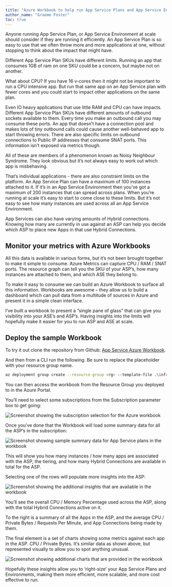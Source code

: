 ```yaml
---
title: "Azure Workbook to help run App Service Plans and App Service Environments"
author_name: "Graeme Foster"
toc: true
---
```


Anyone running App Service Plan, or App Service Environment at scale should consider if they are running it efficiently. An App Service Plan is so easy to use that we often throw more and more applications at one, without stopping to think about the impact that might have.  

Different App Service Plan SKUs have different limits. Running an app that consumes 1GB of ram on one SKU could be a concern, but maybe not on another.

What about CPU? If you have 16 v-cores then it might not be important to run a CPU intensive app. But run that same app on an App Service plan with fewer cores and you could start to impact other applications on the same plan.

Even IO heavy applications that use little RAM and CPU can have impacts. Different App Service Plan SKUs have different amounts of outbound sockets available to them. Every time you make an outbound call you may consume these ports. An app that doesn’t have a connection pool and makes lots of tiny outbound calls could cause another well-behaved app to start throwing errors. There are also specific limits on outbound connections to Public IP addresses that consume SNAT ports. This information isn’t exposed via metrics though.

All of these are members of a phenomenon known as Noisy Neighbour Syndrome. They look obvious but it’s not always easy to work out which app is misbehaving.

That’s individual applications - there are also constraint limits on the platform. An App Service Plan can have a maximum of 100 instances attached to it. If it’s in an App Service Environment then you’ve got a maximum of 200 instances that can spread across plans. When you’re running at scale it’s easy to start to come close to these limits. But it’s not easy to see how many instances are used across all an App Service Environment.

App Services can also have varying amounts of Hybrid connections. Knowing how many are currently in use against an ASP can help you decide which ASP to place new Apps in that use Hybrid Connections.

## Monitor your metrics with Azure Workbooks

All this data is available in various forms, but it’s not been brought together to make it simple to consume. Azure Metrics can capture CPU / RAM / SNAT ports. The resource graph can tell you the SKU of your ASP’s, how many instances are attached to them, and which ASE they belong to.

To make it easy to consume we can build an Azure Workbook to surface all this information. Workbooks are awesome – they allow us to build a dashboard which can pull data from a multitude of sources in Azure and present it in a simple clean interface.

I’ve built a workbook to present a “single pane of glass” that can give you visibility into your ASE’s and ASP’s. Having insights into the limits will hopefully make it easier for you to run ASP and ASE at scale.

## Deploy the sample Workbook

To try it out clone the repository from Github: [App Service Azure Workbook](https://github.com/graemefoster/AzureWorkbooks).  

And then from a CLI run the following. Be sure to replace the placeholder with your resource group name.

```bash
az deployment group create --resource-group <rg> --template-file .\infra\deploy.bicep
```

You can then access the workbook from the Resource Group you deployed to in the Azure Portal.

You’ll need to select some subscriptions from the Subscription parameter box to get going:

![Screenshot showing the subscription selection for the Azure workbook]({{site.baseurl}}/media/2023/01/workbook_sub_select.png)

Once you’ve done that the Workbook will load some summary data for all the ASP’s in the subscription:

![Screenshot showing sample summary data for App Service plans in the workbook]({{site.baseurl}}/media/2023/01/workbook_asp_summary.png)

This will show you how many instances / how many apps are associated with the ASP, the tiering, and how many Hybrid Connections are available in total for the ASP.

Selecting one of the rows will populate more insights into the ASP:

![Screenshot showing the additional insights that are available in the workbook]({{site.baseurl}}/media/2023/01/workbook_asp_details.png)

You’ll see the overall CPU / Memory Percentage used across the ASP, along with the total Hybrid Connections active on it.

To the right is a summary of all the Apps in the ASP, and the average CPU / Private Bytes / Requests Per Minute, and App Connections being made by them.

The final element is a set of charts showing some metrics against each app in the ASP. CPU / Private Bytes. It’s similar data as shown above, but represented visually to allow you to spot anything unusual.

![Screenshot showing additional charts that are provided in the workbook]({{site.baseurl}}/media/2023/01/workbook_asp_metrics.png)

Hopefully these insights allow you to ‘right-size’ your App Service Plans and Environments, making them more efficient, more scalable, and more cost effective to run.
